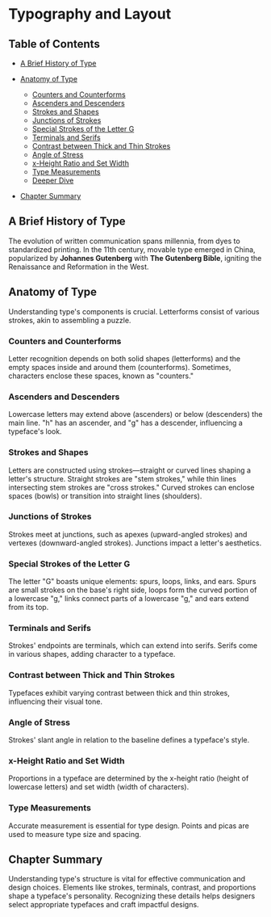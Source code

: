 # Typography and Layout

## Table of Contents

- [A Brief History of Type](#a-brief-history-of-type)
- [Anatomy of Type](#anatomy-of-type)

  - [Counters and Counterforms](#counters-and-counterforms)
  - [Ascenders and Descenders](#ascenders-and-descenders)
  - [Strokes and Shapes](#strokes-and-shapes)
  - [Junctions of Strokes](#junctions-of-strokes)
  - [Special Strokes of the Letter G](#special-strokes-of-the-letter-g)
  - [Terminals and Serifs](#terminals-and-serifs)
  - [Contrast between Thick and Thin Strokes](#contrast-between-thick-and-thin-strokes)
  - [Angle of Stress](#angle-of-stress)
  - [x-Height Ratio and Set Width](#x-height-ratio-and-set-width)
  - [Type Measurements](#type-measurements)
  - [Deeper Dive](projects/letter-anatomy/README.md)

- [Chapter Summary](#chapter-summary)

## A Brief History of Type

The evolution of written communication spans millennia, from dyes to standardized printing. In the 11th century, movable type emerged in China, popularized by **Johannes Gutenberg** with **The Gutenberg Bible**, igniting the Renaissance and Reformation in the West.

## Anatomy of Type

Understanding type's components is crucial. Letterforms consist of various strokes, akin to assembling a puzzle.

### Counters and Counterforms

Letter recognition depends on both solid shapes (letterforms) and the empty spaces inside and around them (counterforms). Sometimes, characters enclose these spaces, known as "counters."

### Ascenders and Descenders

Lowercase letters may extend above (ascenders) or below (descenders) the main line. "h" has an ascender, and "g" has a descender, influencing a typeface's look.

### Strokes and Shapes

Letters are constructed using strokes—straight or curved lines shaping a letter's structure. Straight strokes are "stem strokes," while thin lines intersecting stem strokes are "cross strokes." Curved strokes can enclose spaces (bowls) or transition into straight lines (shoulders).

### Junctions of Strokes

Strokes meet at junctions, such as apexes (upward-angled strokes) and vertexes (downward-angled strokes). Junctions impact a letter's aesthetics.

### Special Strokes of the Letter G

The letter "G" boasts unique elements: spurs, loops, links, and ears. Spurs are small strokes on the base's right side, loops form the curved portion of a lowercase "g," links connect parts of a lowercase "g," and ears extend from its top.

### Terminals and Serifs

Strokes' endpoints are terminals, which can extend into serifs. Serifs come in various shapes, adding character to a typeface.

### Contrast between Thick and Thin Strokes

Typefaces exhibit varying contrast between thick and thin strokes, influencing their visual tone.

### Angle of Stress

Strokes' slant angle in relation to the baseline defines a typeface's style.

### x-Height Ratio and Set Width

Proportions in a typeface are determined by the x-height ratio (height of lowercase letters) and set width (width of characters).

### Type Measurements

Accurate measurement is essential for type design. Points and picas are used to measure type size and spacing.

## Chapter Summary

Understanding type's structure is vital for effective communication and design choices. Elements like strokes, terminals, contrast, and proportions shape a typeface's personality. Recognizing these details helps designers select appropriate typefaces and craft impactful designs.

